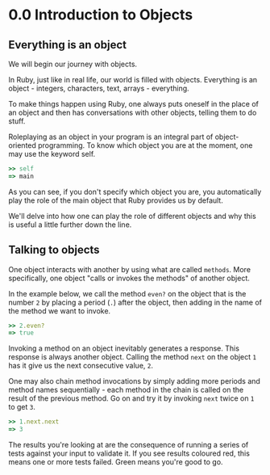 # 0.0 Introduction to Objects
## Everything is an object
We will begin our journey with objects.

In Ruby, just like in real life, our world is filled with objects. Everything is an object - integers, characters, text, arrays - everything.

To make things happen using Ruby, one always puts oneself in the place of an object and then has conversations with other objects, telling them to do stuff.

Roleplaying as an object in your program is an integral part of object-oriented programming. To know which object you are at the moment, one may use the keyword self.

```ruby
>> self
=> main
```

As you can see, if you don't specify which object you are, you automatically play the role of the main object that Ruby provides us by default.

We'll delve into how one can play the role of different objects and why this is useful a little further down the line.

## Talking to objects
One object interacts with another by using what are called `methods`. More specifically, one object "calls or invokes the methods" of another object.

In the example below, we call the method `even?` on the object that is the number `2` by placing a period (`.`) after the object, then adding in the name of the method we want to invoke.

```ruby
>> 2.even?
=> true
```

Invoking a method on an object inevitably generates a response. This response is always another object. Calling the method `next` on the object `1` has it give us the next consecutive value, `2`.

One may also chain method invocations by simply adding more periods and method names sequentially - each method in the chain is called on the result of the previous method. Go on and try it by invoking `next` twice on `1` to get `3`.

```ruby
>> 1.next.next
=> 3
```

The results you're looking at are the consequence of running a series of tests against your input to validate it. If you see results coloured red, this means one or more tests failed. Green means you're good to go.
